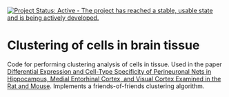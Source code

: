 [![Project Status: Active - The project has reached a stable, usable state and is being actively developed.](http://www.repostatus.org/badges/latest/active.svg)](http://www.repostatus.org/#active)

# Clustering of cells in brain tissue

Code for performing clustering analysis of cells in tissue. Used in the paper [Differential Expression and Cell-Type Specificity of Perineuronal Nets in Hippocampus, Medial Entorhinal Cortex, and Visual Cortex Examined in the Rat and Mouse](http://www.eneuro.org/content/4/3/ENEURO.0379-16.2017). Implements a friends-of-friends clustering algorithm.
